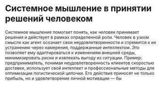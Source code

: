 # Системное мышление в принятии решений человеком

Системное мышление помогает понять, как человек принимает решения и действует в рамках определенной роли. Человек в узком смысле как агент осознает свои неудовлетворенности и стремится к их устранению через намерения, поддержанные интеллектом. Это позволяет ему адаптироваться к изменениям внешней среды, минимизировать риски и извлекать выгоду из ситуации. Пример: предприниматель, понимая неудовлетворенность клиентов скоростью доставки, использует свой интеллект и профессиональные методы для оптимизации логистической цепочки. Его действия приносят не только прибыль, но и удовлетворение личной мотивации — бы

